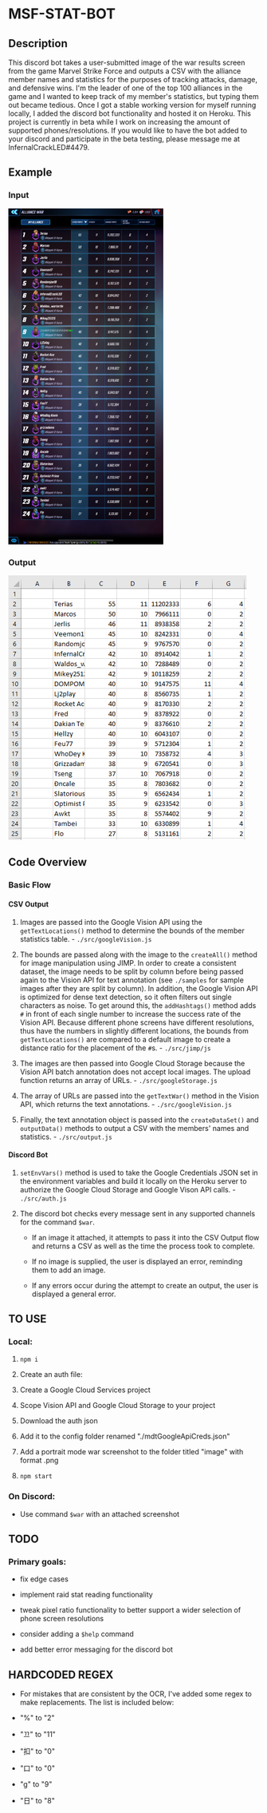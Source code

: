 # MSF-STAT-BOT

## Description

This discord bot takes a user-submitted image of the war results screen from the game Marvel Strike Force and outputs a CSV with the alliance member names and statistics for the purposes of tracking attacks, damage, and defensive wins. I'm the leader of one of the top 100 alliances in the game and I wanted to keep track of my member's statistics, but typing them out became tedious. Once I got a stable working version for myself running locally, I added the discord bot functionality and hosted it on Heroku. This project is currently in beta while I work on increasing the amount of supported phones/resolutions. If you would like to have the bot added to your discord and participate in the beta testing, please message me at InfernalCrackLED#4479.

  

## Example

  

### Input

![Input](/samples/image.png)

  

### Output

![Output](/samples/output.png)

  

## Code Overview

  

### Basic Flow

  

#### CSV Output

1. Images are passed into the Google Vision API using the `getTextLocations()` method to determine the bounds of the member statistics table. - `./src/googleVision.js`

2. The bounds are passed along with the image to the `createAll()` method for image manipulation using JIMP. In order to create a consistent dataset, the image needs to be split by column before being passed again to the Vision API for text annotation (see `./samples` for sample images after they are split by column). In addition, the Google Vision API is optimized for dense text detection, so it often filters out single characters as noise. To get around this, the `addHashtags()` method adds `#` in front of each single number to increase the success rate of the Vision API. Because different phone screens have different resolutions, thus have the numbers in slightly different locations, the bounds from `getTextLocations()` are compared to a default image to create a distance ratio for the placement of the `#`s. - `./src/jimp/js`

3. The images are then passed into Google Cloud Storage because the Vision API batch annotation does not accept local images. The upload function returns an array of URLs. - `./src/googleStorage.js`

4. The array of URLs are passed into the `getTextWar()` method in the Vision API, which returns the text annotations. - `./src/googleVision.js`

5. Finally, the text annotation object is passed into the `createDataSet()` and `outputData()` methods to output a CSV with the members' names and statistics. - `./src/output.js`

  

#### Discord Bot

1.  `setEnvVars()` method is used to take the Google Credentials JSON set in the environment variables and build it locally on the Heroku server to authorize the Google Cloud Storage and Google Vison API calls. - `./src/auth.js`

2. The discord bot checks every message sent in any supported channels for the command `$war`.

    - If an image it attached, it attempts to pass it into the CSV Output flow and returns a CSV as well as the time the process took to complete.

    - If no image is supplied, the user is displayed an error, reminding them to add an image.

    - If any errors occur during the attempt to create an output, the user is displayed a general error.

  
  
  
  

## TO USE

### Local:

1.  `npm i`

2. Create an auth file:

1. Create a Google Cloud Services project

2. Scope Vision API and Google Cloud Storage to your project

3. Download the auth json

4. Add it to the config folder renamed "./mdtGoogleApiCreds.json"

3. Add a portrait mode war screenshot to the folder titled "image" with format .png

4.  `npm start`

  

### On Discord:

- Use command `$war` with an attached screenshot

  

## TODO

### Primary goals:

- fix edge cases

- implement raid stat reading functionality

- tweak pixel ratio functionality to better support a wider selection of phone screen resolutions

- consider adding a `$help` command

- add better error messaging for the discord bot

  

## HARDCODED REGEX

- For mistakes that are consistent by the OCR, I've added some regex to make replacements. The list is included below:

- "%" to "2"

- "끄" to "11"

- "扣" to "0"

- "口" to "0"

- "g" to "9"

- "日" to "8"
